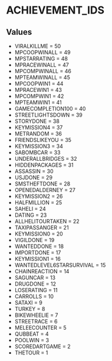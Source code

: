 # ACHIEVEMENT_IDS

## Values
* VIRALKILLME = 50
* MPCOOPWINALL = 49
* MPSTARRATING = 48
* MPRACEWINALL = 47
* MPCOMPWINALL = 46
* MPTEAMWINALL = 45
* MPCOOPWIN1 = 44
* MPRACEWIN1 = 43
* MPCOMPWIN1 = 42
* MPTEAMWIN1 = 41
* GAMECOMPLETION100 = 40
* STREETLIGHTSDOWN = 39
* STORYDONE = 38
* KEYMISSION4 = 37
* METRANDOM = 36
* FRIENDSLIKEYOU = 35
* KEYMISSION3 = 34
* SABOMBCAR = 33
* UNDERALLBRIDGES = 32
* HIDDENPACKAGES = 31
* ASSASSIN = 30
* USJDONE = 29
* SMSTHEFTDONE = 28
* OPENEDALDERNEY = 27
* KEYMISSION2 = 26
* HALFMILLION = 25
* SAHELI = 24
* DATING = 23
* ALLHELITOURTAKEN = 22
* TAXIPASSANGER = 21
* KEYMISSION0 = 20
* VIGILDONE = 19
* WANTEDDONE = 18
* IMPORTDONE = 17
* KEYMISSION1 = 16
* WANTEDLEVEL6STARSURVIVAL = 15
* CHAINREACTION = 14
* SAGUNCAR = 13
* DRUGDONE = 12
* LOSERATING = 11
* CARROLLS = 10
* SATAXI = 9
* TURKEY = 8
* BIKEWHEELIE = 7
* STREETRACE = 6
* MELEECOUNTER = 5
* QUBBEAT = 4
* POOLWIN = 3
* SCOREDARTGAME = 2
* THETOUR = 1